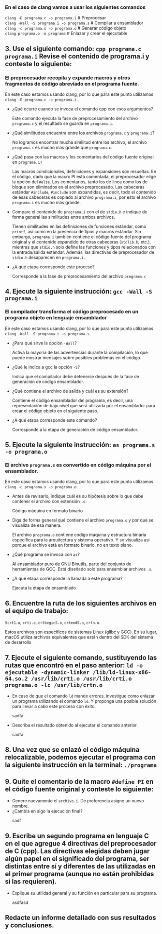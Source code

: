 <h3>En el caso de clang vamos a usar los siguientes comandos</h3>
<code>clang -E programa.c -o programa.i</code>  # Preprocesar <br>
<code>clang -Wall -S programa.i -o programa.s</code>  # Compilar a ensamblador <br>
<code>clang -c programa.s -o programa.o</code>  # Generar código objeto <br>
<code>clang programa.o -o programa</code>   # Enlazar y crear el ejecutable <br>


<h2>3. Use el siguiente comando: <code>cpp programa.c programa.i</code> Revise el contenido de programa.i y conteste lo siguiente:</h2>
<h3>El preprocesador recopila y expande macros y otros fragmentos de código abreviado en el programa fuente.</h3>
<p>En este caso estamos usando clang, por lo que para este punto utilizamos <code>clang -E programa.c -o programa.i</code>.</p>
<ul>
    <li>¿Qué ocurre cuando se invoca el comando cpp con esos argumentos?</li>
        <p>Este comando ejecuta la fase de preprocesamiento del archivo <code>programa.c</code> y el resultado se guarda en <code>programa.i</code>.</p>
    <li>¿Qué similitudes encuentra entre los archivos <code>programa.c</code> y <code>programa.i</code>?</li>
        <p>No logramos encontrar mucha similitud entre los archivo, el archivo <code>programa.i</code> es mucho más grande que <code>programa.c</code>.</p>
    <li>¿Qué pasa con las macros y los comentarios del código fuente original en <code>programa.i?</code></li>
        <p>Las macros condicionales, definiciones y expansiones son resueltas. En el código, dado que la macro PI está comentada, el preprocesador elige la opción del 
        <code>#else</code>. Los comentarios, tanto los de linea como los de bloque son eliminados en el archivo preprocesado. Las cabeceras estándar <code>#include<stdio.h></code>, <code>#include<stdlib.h></code> son expandidas, es decir, todo el contenido de esas cabeceras es copiado al archivo <code>programa.i</code>, por esto el archivo <code>programa.i</code> es mucho más grande.</p>
    <li>Compare el contenido de <code>programa.i</code> con el de <code>stdio.h</code> e indique de forma general las similitudes entre ambos archivos.</li>
        <p>Tienen similitudes en las definiciones de funciones estándar, como <code>printf</code>, así como en la presencia de tipos y macros estándar. Sin embargo, 
        <code>programa.i</code> también contiene el código fuente del programa original y el contenido expandido de otras cabeceras (<code>stdlib.h</code>, etc.), mientras que <code>stdio.h</code> solo define las funciones y tipos relacionados con la entrada/salida estándar. Además, las directivas de preprocesador de <code>stdio.h</code> desaparecen en <code>programa.i</code>.</p>
    <li>¿A qué etapa corresponde este proceso?</li>
        <p>Corresponde a la fase de preprocesamiento del archivo <code>programa.c</code></p>
</ul>


<h2>4. Ejecute la siguiente instrucción: <code>gcc -Wall -S programa.i</code></h2>
<h3>El compilador transforma el código preprocesado en un programa objeto en lenguaje ensamblador</h3>
<p>En este caso estamos usando clang, por lo que para este punto utilizamos <code>clang -Wall -S programa.i -o programa.s</code>.</p>
<ul>
    <li>¿Para qué sirve la opción <code>-Wall</code>?
        <p>Activa la mayoría de las advertencias durante la compilación, lo que puede mostrar mensajes sobre posibles problemas en el código.</p>
    </li>
    <li>¿Qué le indica a gcc la opción <code>-S</code>?
        <p>Indica que el compilador debe detenerse después de la fase de generación de código ensamblador.</p>
    </li>
    <li>¿Qué contiene el archivo de salida y cuál es su extensión?
        <p>Contiene el código ensamblador del programa, es decir, una representación de bajo nivel que será utilizada por el ensamblador para crear el código objeto en el siguiente paso.</p>
    </li>
    <li>¿A qué etapa corresponde este comando?
        <p>Corresponde a la etapa de generación de código ensamblador.</p>
    </li>
</ul>


<h2>5. Ejecute la siguiente instrucción: <code>as programa.s -o programa.o</code></h2>
<h3>El archivo <code>programa.s</code> es convertido en código máquina por el ensamblador.</h3>
<p>En este caso estamos usando clang, por lo que para este punto utilizamos <code>clang -c programa.s -o programa.o</code>.</p>
<ul>
    <li>Antes de revisarlo, indique cuál es su hipótesis sobre lo que debe contener el archivo con extensión <code>.o</code>.
        <p>Código máquina en formato binario</p>
    </li>
    <li>Diga de forma general qué contiene el archivo <code>programa.o</code> y por qué se visualiza de esa manera.
        <p>El archivo <code>programa.o</code> contiene código máquina y estructura binaria específica para la arquitectura y sistema operativo. Y se visualiza así porque el archivo está en formato binario, no en texto plano.</p>
    </li>
    <li>¿Qué programa se invoca con <code>as</code>?
        <p>Al ensamblador puro de GNU Binutils, parte del conjunto de herramientas de GCC. Está diseñado solo para ensamblar archivos <code>.s</code>.</p>
    </li>
    <li>¿A qué etapa corresponde la llamada a este programa?
        <p>Ejecuta la etapa de ensamblado</p>
    </li>
</ul>


<h2>6. Encuentre la ruta de los siguientes archivos en el equipo de trabajo:</code></h2>
<p><code>Scrt1.o</code>, <code>crti.o</code>, <code>crtbeginS.o</code>, <code>crtendS.o</code>, <code>crtn.o</code>.</p>
<p>Estos archivos son específicos de sistemas Linux (glibc y GCC). En su lugar, macOS utiliza archivos equivalentes que están dentro del SDK del sistema de desarrollo</p>


<h2>7. Ejecute el siguiente comando, sustituyendo las rutas que encontró en el paso anterior: <code>ld -o ejecutable -dynamic-linker /lib/ld-linux-x86-64.so.2 /usr/lib/crt1.o /usr/lib/crti.o programa.o -lc /usr/lib/crtn.o</code></h2>


<ul>
    <li>En caso de que el comando <code>ld</code> mande errores, investigue como enlazar un programa utilizando el comando <code>ld</code>. Y proponga una posible solución para llevar a cabo este proceso con éxito.
        <p>sadfa</p>
    </li>
    <li>Describa el resultado obtenido al ejecutar el comando anterior.
        <p>sadfa</p>
    </li>
</ul>




<h2>8. Una vez que se enlazó el código máquina relocalizable, podemos ejecutar el programa con la siguiente instrucción en la terminal: <code>./programa</code></h2>


<h2>9. Quite el comentario de la macro <code>#define PI</code> en el código fuente original y conteste lo siguiente:</h2>
<ul>
    <li>Genere nuevamente el <code>archivo.i</code>. De preferencia asigne un nuevo nombre.
    </li>
    <li>¿Cambia en algo la ejecución final?
        <p>sadf</p>
    </li>
</ul>


<h2>9. Escribe un segundo programa en lenguaje C en el que agregue 4 directivas del preprocesador de C (cpp). Las directivas elegidas deben jugar algún papel en el significado del programa, ser distintas entre sí y diferentes de las utilizadas en el primer programa (aunque no están prohibidas si las requieren).</h2>
<ul>
    <li>Explique su utilidad general y su función en particular para su programa.
        <p>asdfasd</p>
    </li>
</ul>

<h2>Redacte un informe detallado con sus resultados y conclusiones.</h2>












